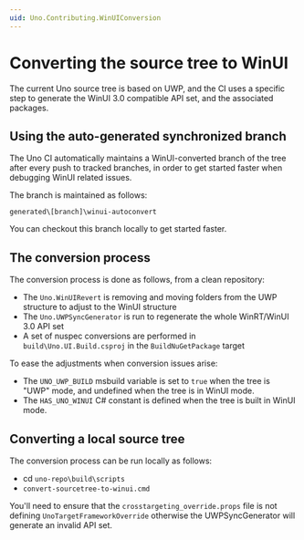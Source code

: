 ```yaml
---
uid: Uno.Contributing.WinUIConversion
---
```


# Converting the source tree to WinUI

The current Uno source tree is based on UWP, and the CI uses a specific step to generate the WinUI 3.0 compatible API set, and the associated packages.

## Using the auto-generated synchronized branch

The Uno CI automatically maintains a WinUI-converted branch of the tree after every push to tracked branches, in order to get started faster when debugging WinUI related issues.

The branch is maintained as follows:

`generated\[branch]\winui-autoconvert`

You can checkout this branch locally to get started faster.

## The conversion process

The conversion process is done as follows, from a clean repository:

- The `Uno.WinUIRevert` is removing and moving folders from the UWP structure to adjust to the WinUI structure
- The `Uno.UWPSyncGenerator` is run to regenerate the whole WinRT/WinUI 3.0 API set
- A set of nuspec conversions are performed in `build\Uno.UI.Build.csproj` in the `BuildNuGetPackage` target

To ease the adjustments when conversion issues arise:

- The `UNO_UWP_BUILD` msbuild variable is set to `true` when the tree is "UWP" mode, and undefined when the tree is in WinUI mode.
- The `HAS_UNO_WINUI` C# constant is defined when the tree is built in WinUI mode.

## Converting a local source tree

The conversion process can be run locally as follows:

- cd `uno-repo\build\scripts`
- `convert-sourcetree-to-winui.cmd`

You'll need to ensure that the `crosstargeting_override.props` file is not defining `UnoTargetFrameworkOverride` otherwise the UWPSyncGenerator will generate an invalid API set.
